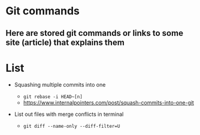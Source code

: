 # Git commands
## Here are stored git commands or links to some site (article) that explains them

# List
* Squashing multiple commits into one
  * `git rebase -i HEAD~[n]`
  * https://www.internalpointers.com/post/squash-commits-into-one-git
 
* List out files with merge conflicts in terminal
  * `git diff --name-only --diff-filter=U`
